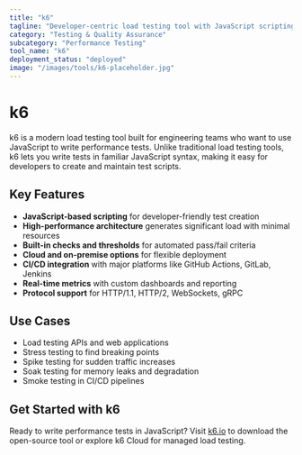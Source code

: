 ```yaml
---
title: "k6"
tagline: "Developer-centric load testing tool with JavaScript scripting"
category: "Testing & Quality Assurance"
subcategory: "Performance Testing"
tool_name: "k6"
deployment_status: "deployed"
image: "/images/tools/k6-placeholder.jpg"
---
```


# k6

k6 is a modern load testing tool built for engineering teams who want to use JavaScript to write performance tests. Unlike traditional load testing tools, k6 lets you write tests in familiar JavaScript syntax, making it easy for developers to create and maintain test scripts.

## Key Features

- **JavaScript-based scripting** for developer-friendly test creation
- **High-performance architecture** generates significant load with minimal resources
- **Built-in checks and thresholds** for automated pass/fail criteria
- **Cloud and on-premise options** for flexible deployment
- **CI/CD integration** with major platforms like GitHub Actions, GitLab, Jenkins
- **Real-time metrics** with custom dashboards and reporting
- **Protocol support** for HTTP/1.1, HTTP/2, WebSockets, gRPC

## Use Cases

- Load testing APIs and web applications
- Stress testing to find breaking points
- Spike testing for sudden traffic increases
- Soak testing for memory leaks and degradation
- Smoke testing in CI/CD pipelines

## Get Started with k6

Ready to write performance tests in JavaScript? Visit [k6.io](https://k6.io) to download the open-source tool or explore k6 Cloud for managed load testing.

